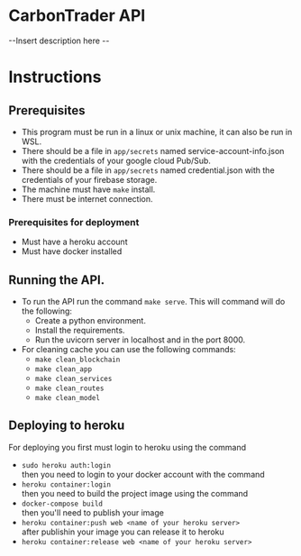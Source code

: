 # CarbonTrader API

--Insert description here --

# Instructions

## Prerequisites

- This program must be run in a linux or unix machine, it can also be run in WSL. 
- There should be a file in `app/secrets` named service-account-info.json with the credentials of your google cloud Pub/Sub.
- There should be a file in `app/secrets` named credential.json with the credentials of your firebase storage.
- The machine must have `make` install.
- There must be internet connection.
### Prerequisites for deployment
- Must have a heroku account
- Must have docker installed


## Running the API.
- To run the API run the command `make serve`. This will command will do the following:
  - Create a python environment.
  - Install the requirements.
  - Run the uvicorn server in localhost and in the port 8000.
- For cleaning cache you can use the following commands:
  - `make clean_blockchain`
  - `make clean_app`
  - `make clean_services`
  - `make clean_routes`
  - `make clean_model`

## Deploying to heroku
For deploying you first must login to heroku using the command
-  `sudo heroku auth:login`<br />
then you need to login to your docker account with the command
- `heroku container:login`<br />
then you need to build the project image using the command
- `docker-compose build`<br />
then you'll need to publish your image
- `heroku container:push web <name of your heroku server>`<br />
after publishin your image you can release it to heroku
- `heroku container:release web <name of your heroku server>`
